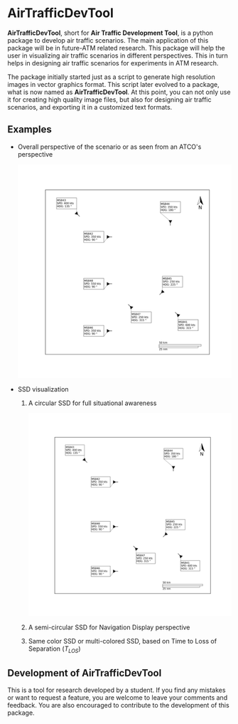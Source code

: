 AirTrafficDevTool
=================

**AirTrafficDevTool**, short for **Air Traffic Development Tool**, is a python package to develop air traffic scenarios. The main application of this package will be in future-ATM related research. This package will help the user in visualizing air traffic scenarios in different perspectives. This in turn helps in designing air traffic scenarios for experiments in ATM research.

The package initially started just as a script to generate high resolution images in vector graphics format. This script later evolved to a package, what is now named as **AirTrafficDevTool**. At this point, you can not only use it for creating high quality image files, but also for designing air traffic scenarios, and exporting it in a customized text formats.

## Examples
* Overall perspective of the scenario or as seen from an ATCO's perspective

    ![Overall](./AirTrafficDevTool/Docs/Images/Overview.png)
* SSD visualization
    1. A circular SSD for full situational awareness

        ![SSD_Full](./AirTrafficDevTool/Docs/Images/SSD_Full.png)

    2. A semi-circular SSD for Navigation Display perspective
    3. Same color SSD or multi-colored SSD, based on Time to Loss of Separation (*T<sub>LOS</sub>*)
    
## Development of AirTrafficDevTool

This is a tool for research developed by a student. If you find any mistakes or want to request a feature, you are welcome to leave your comments and feedback. You are also encouraged to contribute to the development of this package.